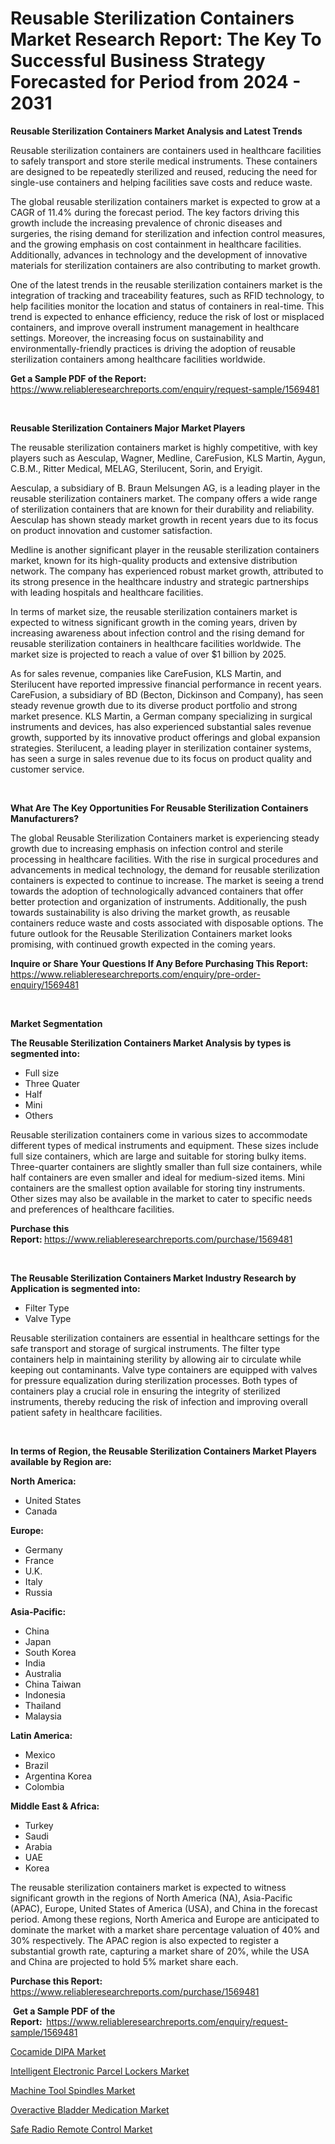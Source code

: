 <p><h1>Reusable Sterilization Containers Market Research Report: The Key To Successful Business Strategy Forecasted for Period from 2024 - 2031</h1></p><p><strong>Reusable Sterilization Containers Market Analysis and Latest Trends</strong></p>
<p><p>Reusable sterilization containers are containers used in healthcare facilities to safely transport and store sterile medical instruments. These containers are designed to be repeatedly sterilized and reused, reducing the need for single-use containers and helping facilities save costs and reduce waste.</p><p>The global reusable sterilization containers market is expected to grow at a CAGR of 11.4% during the forecast period. The key factors driving this growth include the increasing prevalence of chronic diseases and surgeries, the rising demand for sterilization and infection control measures, and the growing emphasis on cost containment in healthcare facilities. Additionally, advances in technology and the development of innovative materials for sterilization containers are also contributing to market growth.</p><p>One of the latest trends in the reusable sterilization containers market is the integration of tracking and traceability features, such as RFID technology, to help facilities monitor the location and status of containers in real-time. This trend is expected to enhance efficiency, reduce the risk of lost or misplaced containers, and improve overall instrument management in healthcare settings. Moreover, the increasing focus on sustainability and environmentally-friendly practices is driving the adoption of reusable sterilization containers among healthcare facilities worldwide.</p></p>
<p><strong>Get a Sample PDF of the Report:&nbsp;</strong> <a href="https://www.reliableresearchreports.com/enquiry/request-sample/1569481">https://www.reliableresearchreports.com/enquiry/request-sample/1569481</a></p>
<p>&nbsp;</p>
<p><strong>Reusable Sterilization Containers Major Market Players</strong></p>
<p><p>The reusable sterilization containers market is highly competitive, with key players such as Aesculap, Wagner, Medline, CareFusion, KLS Martin, Aygun, C.B.M., Ritter Medical, MELAG, Sterilucent, Sorin, and Eryigit.</p><p>Aesculap, a subsidiary of B. Braun Melsungen AG, is a leading player in the reusable sterilization containers market. The company offers a wide range of sterilization containers that are known for their durability and reliability. Aesculap has shown steady market growth in recent years due to its focus on product innovation and customer satisfaction.</p><p>Medline is another significant player in the reusable sterilization containers market, known for its high-quality products and extensive distribution network. The company has experienced robust market growth, attributed to its strong presence in the healthcare industry and strategic partnerships with leading hospitals and healthcare facilities.</p><p>In terms of market size, the reusable sterilization containers market is expected to witness significant growth in the coming years, driven by increasing awareness about infection control and the rising demand for reusable sterilization containers in healthcare facilities worldwide. The market size is projected to reach a value of over $1 billion by 2025.</p><p>As for sales revenue, companies like CareFusion, KLS Martin, and Sterilucent have reported impressive financial performance in recent years. CareFusion, a subsidiary of BD (Becton, Dickinson and Company), has seen steady revenue growth due to its diverse product portfolio and strong market presence. KLS Martin, a German company specializing in surgical instruments and devices, has also experienced substantial sales revenue growth, supported by its innovative product offerings and global expansion strategies. Sterilucent, a leading player in sterilization container systems, has seen a surge in sales revenue due to its focus on product quality and customer service.</p></p>
<p>&nbsp;</p>
<p><strong>What Are The Key Opportunities For Reusable Sterilization Containers Manufacturers?</strong></p>
<p><p>The global Reusable Sterilization Containers market is experiencing steady growth due to increasing emphasis on infection control and sterile processing in healthcare facilities. With the rise in surgical procedures and advancements in medical technology, the demand for reusable sterilization containers is expected to continue to increase. The market is seeing a trend towards the adoption of technologically advanced containers that offer better protection and organization of instruments. Additionally, the push towards sustainability is also driving the market growth, as reusable containers reduce waste and costs associated with disposable options. The future outlook for the Reusable Sterilization Containers market looks promising, with continued growth expected in the coming years.</p></p>
<p><strong>Inquire or Share Your Questions If Any Before Purchasing This Report:</strong> <a href="https://www.reliableresearchreports.com/enquiry/pre-order-enquiry/1569481">https://www.reliableresearchreports.com/enquiry/pre-order-enquiry/1569481</a></p>
<p>&nbsp;</p>
<p><strong>Market Segmentation</strong></p>
<p><strong>The Reusable Sterilization Containers Market Analysis by types is segmented into:</strong></p>
<p><ul><li>Full size</li><li>Three Quater</li><li>Half</li><li>Mini</li><li>Others</li></ul></p>
<p><p>Reusable sterilization containers come in various sizes to accommodate different types of medical instruments and equipment. These sizes include full size containers, which are large and suitable for storing bulky items. Three-quarter containers are slightly smaller than full size containers, while half containers are even smaller and ideal for medium-sized items. Mini containers are the smallest option available for storing tiny instruments. Other sizes may also be available in the market to cater to specific needs and preferences of healthcare facilities.</p></p>
<p><strong>Purchase this Report:&nbsp;</strong><a href="https://www.reliableresearchreports.com/purchase/1569481">https://www.reliableresearchreports.com/purchase/1569481</a></p>
<p>&nbsp;</p>
<p><strong>The Reusable Sterilization Containers Market Industry Research by Application is segmented into:</strong></p>
<p><ul><li>Filter Type</li><li>Valve Type</li></ul></p>
<p><p>Reusable sterilization containers are essential in healthcare settings for the safe transport and storage of surgical instruments. The filter type containers help in maintaining sterility by allowing air to circulate while keeping out contaminants. Valve type containers are equipped with valves for pressure equalization during sterilization processes. Both types of containers play a crucial role in ensuring the integrity of sterilized instruments, thereby reducing the risk of infection and improving overall patient safety in healthcare facilities.</p></p>
<p>&nbsp;</p>
<p><strong>In terms of Region, the Reusable Sterilization Containers Market Players available by Region are:</strong></p>
<p>
    <p> <strong> North America: </strong>
        <ul>
            <li>United States</li>
            <li>Canada</li>
        </ul>
        </p> 
    <p> <strong> Europe: </strong>
        <ul>
            <li>Germany</li>
            <li>France</li>
            <li>U.K.</li>
            <li>Italy</li>
            <li>Russia</li>
        </ul>
        </p> 
    <p> <strong> Asia-Pacific: </strong>
        <ul>
            <li>China</li>
            <li>Japan</li>
            <li>South Korea</li>
            <li>India</li>
            <li>Australia</li>
            <li>China Taiwan</li>
            <li>Indonesia</li>
            <li>Thailand</li>
            <li>Malaysia</li>
        </ul>
        </p> 
    <p> <strong> Latin America: </strong>
        <ul>
            <li>Mexico</li>
            <li>Brazil</li>
            <li>Argentina Korea</li>
            <li>Colombia</li>
        </ul>
        </p> 
    <p> <strong> Middle East & Africa: </strong>
        <ul>
            <li>Turkey</li>
            <li>Saudi</li>
            <li>Arabia</li>
            <li>UAE</li>
            <li>Korea</li>
        </ul>
    </p>
    </p>
<p><p>The reusable sterilization containers market is expected to witness significant growth in the regions of North America (NA), Asia-Pacific (APAC), Europe, United States of America (USA), and China in the forecast period. Among these regions, North America and Europe are anticipated to dominate the market with a market share percentage valuation of 40% and 30% respectively. The APAC region is also expected to register a substantial growth rate, capturing a market share of 20%, while the USA and China are projected to hold 5% market share each.</p></p>
<p><strong>Purchase this Report: </strong><a href="https://www.reliableresearchreports.com/purchase/1569481">https://www.reliableresearchreports.com/purchase/1569481</a></p>
<p>&nbsp;<strong>Get a Sample PDF of the Report:&nbsp;&nbsp;</strong><a href="https://www.reliableresearchreports.com/enquiry/request-sample/1569481">https://www.reliableresearchreports.com/enquiry/request-sample/1569481</a></p>
<p><strong></strong></p>
<p><p><a href="https://issuu.com/reportprime-2/docs/cocamide-dipa-market-size-2030.pptx">Cocamide DIPA Market</a></p><p><a href="https://github.com/rahu1506/Market-Research-Report-List-3/blob/main/intelligent-electronic-parcel-lockers-market.md">Intelligent Electronic Parcel Lockers Market</a></p><p><a href="https://issuu.com/reportprime-2/docs/machine-tool-spindles-market-size-2030.pptx">Machine Tool Spindles Market</a></p><p><a href="https://github.com/FassouRP/Market-Research-Report-List-3/blob/main/overactive-bladder-medication-market.md">Overactive Bladder Medication Market</a></p><p><a href="https://github.com/juniordelafrance/Market-Research-Report-List-2/blob/main/safe-radio-remote-control-market.md">Safe Radio Remote Control Market</a></p></p>